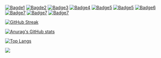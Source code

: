 [![Bagde1](https://img.shields.io/badge/-C-A8B9CC?logo=c&logoColor=white&style=flat&logoWidth=30)](https://github.com/HuguesLej)
[![Bagde2](https://img.shields.io/badge/-C++-00599C?logo=cplusplus&logoColor=white&style=flat&logoWidth=30)](https://github.com/HuguesLej)
[![Badge3](https://img.shields.io/badge/-Haskell-5D4F85?logo=haskell&logoColor=white&style=flat&logoWidth=30)](https://github.com/HuguesLej)
[![Badge4](https://img.shields.io/badge/-JavaScript-F7DF1E?logo=javascript&logoColor=white&style=flat&logoWidth=30)](https://github.com/HuguesLej)
[![Badge5](https://img.shields.io/badge/-Node.js-339933?logo=nodedotjs&logoColor=white&style=flat&logoWidth=30)](https://github.com/HuguesLej)
[![Badge5](https://img.shields.io/badge/-PHP-777BB4?logo=php&logoColor=white&style=flat&logoWidth=30)](https://github.com/HuguesLej)
[![Badge6](https://img.shields.io/badge/-HTML5-E34F26?logo=html5&logoColor=white&style=flat&logoWidth=30)](https://github.com/HuguesLej)
[![Badge7](https://img.shields.io/badge/-CSS3-1572B6?logo=css3&logoColor=white&style=flat&logoWidth=30)](https://github.com/HuguesLej)
[![Badge7](https://img.shields.io/badge/-MySQL-4479A1?logo=mysql&logoColor=white&style=flat&logoWidth=30)](https://github.com/HuguesLej)
[![Badge7](https://img.shields.io/badge/-MariaDB-003545?logo=mariadb&logoColor=white&style=flat&logoWidth=30)](https://github.com/HuguesLej)

[![GitHub Streak](https://streak-stats.demolab.com?user=HuguesLej&theme=midnight-purple)](https://github.com/HuguesLej)

[![Anurag's GitHub stats](https://github-readme-stats.vercel.app/api?username=HuguesLej&show_icons=true&theme=midnight-purple)](https://github.com/HuguesLej)

[![Top Langs](https://github-readme-stats.vercel.app/api/top-langs/?username=HuguesLej&layout=compact&theme=midnight-purple)](https://github.com/HuguesLej)

<!-- ![](https://komarev.com/ghpvc/?username=HuguesLej&color=blueviolet&abbreviated=true)-->
[![](https://visitcount.itsvg.in/api?id=HuguesLej&label=Profile%20Views&color=6&icon=5&pretty=true)](https://github.com/HuguesLej)

<!--
**HuguesLej/HuguesLej** is a ✨ _special_ ✨ repository because its `README.md` (this file) appears on your GitHub profile.

Here are some ideas to get you started:

- 🔭 I’m currently working on ...
- 🌱 I’m currently learning ...
- 👯 I’m looking to collaborate on ...
- 🤔 I’m looking for help with ...
- 💬 Ask me about ...
- 📫 How to reach me: ...
- 😄 Pronouns: ...
- ⚡ Fun fact: ...
-->
